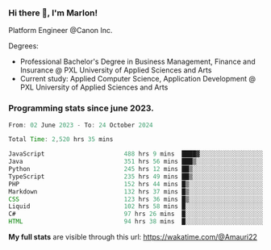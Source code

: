 
### Hi there 👋, I'm Marlon!

Platform Engineer @Canon Inc.

Degrees: 
- Professional Bachelor's Degree in Business Management, Finance and Insurance @ PXL University of Applied Sciences and Arts
- Current study: Applied Computer Science, Application Development @ PXL University of Applied Sciences and Arts

### Programming stats since june 2023.
<!--START_SECTION:waka-->

```java
From: 02 June 2023 - To: 24 October 2024

Total Time: 2,520 hrs 35 mins

JavaScript                      488 hrs 9 mins  ████▓░░░░░░░░░░░░░░░░░░░░   19.05 %
Java                            351 hrs 56 mins ███▒░░░░░░░░░░░░░░░░░░░░░   13.74 %
Python                          245 hrs 12 mins ██▒░░░░░░░░░░░░░░░░░░░░░░   09.57 %
TypeScript                      235 hrs 49 mins ██▒░░░░░░░░░░░░░░░░░░░░░░   09.20 %
PHP                             152 hrs 44 mins █▒░░░░░░░░░░░░░░░░░░░░░░░   05.96 %
Markdown                        132 hrs 37 mins █▒░░░░░░░░░░░░░░░░░░░░░░░   05.18 %
CSS                             123 hrs 36 mins █▒░░░░░░░░░░░░░░░░░░░░░░░   04.82 %
Liquid                          102 hrs 58 mins █░░░░░░░░░░░░░░░░░░░░░░░░   04.02 %
C#                              97 hrs 26 mins  █░░░░░░░░░░░░░░░░░░░░░░░░   03.80 %
HTML                            94 hrs 38 mins  █░░░░░░░░░░░░░░░░░░░░░░░░   03.69 %
```

<!--END_SECTION:waka-->
**My full stats** are visible through this url: https://wakatime.com/@Amauri22
